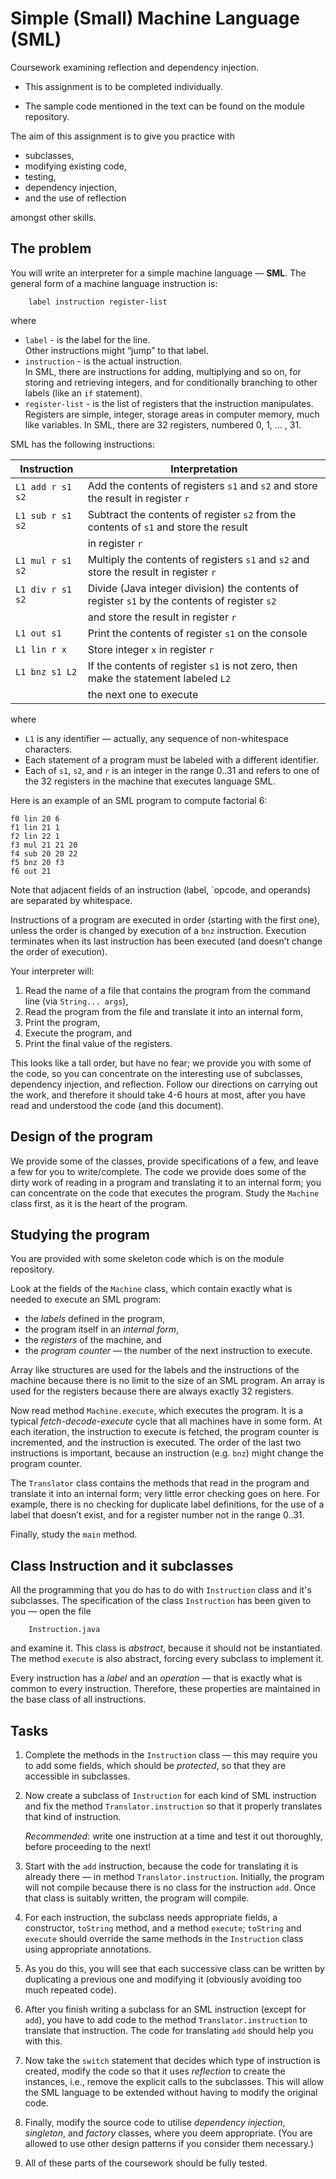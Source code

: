 # Simple (Small) Machine Language (SML)

Coursework examining reflection and dependency injection.

+ This assignment is to be completed individually.

+ The sample code mentioned in the text can be found on the module repository.

The aim of this assignment is to give you practice with 

+ subclasses, 
+ modifying existing code, 
+ testing,
+ dependency injection,
+ and the use of reflection

amongst other skills.

## The problem

You will write an interpreter for a simple machine language — **SML**. 
The general form of a machine language instruction is:

```
	label instruction register-list
```
where

+ `label` - is the label for the line.<br/>
	Other instructions might “jump” to that label.
+ `instruction` - is the actual instruction.<br/>
	In SML, there are instructions for adding, multiplying and so on, 
	for storing and retrieving integers, and for conditionally branching to other labels 
	(like an `if` statement).
+ `register-list` - is the list of registers that the instruction manipulates.<br/>
	Registers are simple, integer, storage areas in computer memory, much like variables. 
	In SML, there are 32 registers, numbered 0, 1, ... , 31.
	
SML has the following instructions:

| Instruction  | Interpretation  |
|---------------|----------------|
| `L1 add r s1 s2`    |   Add the contents of registers `s1` and `s2` and store the result in register `r` |
| `L1 sub r s1 s2`    |   Subtract the contents of register `s2` from the contents of `s1` and store  the result  |
| |  in register `r` |
| `L1 mul r s1 s2` | Multiply the contents of registers `s1` and `s2` and store the result in register `r` |
| `L1 div r s1 s2` | Divide (Java integer division) the contents of register `s1` by the contents of register `s2` |
| |  and store the result in register `r`|
| `L1 out s1` | Print the contents of register `s1` on the console |
| `L1 lin r x` | Store integer `x` in register `r` |
| `L1 bnz s1 L2` | If the contents of register `s1` is not zero, then make the statement labeled `L2`|
| |  the next one to execute |

where

+ `L1` is any identifier — actually, any sequence of non-whitespace characters.
+ Each statement of a program must be labeled with a different identifier.
+ Each of `s1`, `s2`, and `r` is an integer in the range 0..31 and refers to one of the 32 registers 
	in the machine that executes language SML.
	
Here is an example of an SML program to compute factorial 6:

```
f0 lin 20 6
f1 lin 21 1
f2 lin 22 1
f3 mul 21 21 20
f4 sub 20 20 22
f5 bnz 20 f3
f6 out 21
```
Note that adjacent fields of an instruction (label, `opcode, and operands) are separated by whitespace.

Instructions of a program are executed in order (starting with the first one), unless the order is 
changed by execution of a `bnz` instruction. 
Execution terminates when its last instruction has been executed (and doesn’t change the order of execution).

Your interpreter will:

1. Read the name of a file that contains the program from the command line (via `String... args`),
2. Read the program from the file and translate it into an internal form,
3. Print the program,
4. Execute the program, and
5. Print the final value of the registers.

This looks like a tall order, but have no fear; we provide you with some of the code, 
so you can concentrate on the interesting use of subclasses, dependency injection, and reflection. 
Follow our directions on carrying out the work, and therefore it should take 4-6 hours at most, 
after you have read and understood the code (and this document).

## Design of the program

We provide some of the classes, provide specifications of a few, and leave a few for you to write/complete. 
The code we provide does some of the dirty work of reading in a program and translating it to an internal form; 
you can concentrate on the code that executes the program. 
Study the `Machine` class first, as it is the heart of the program.

## Studying the program

You are provided with some skeleton code which is on the module repository.

Look at the fields of the `Machine` class, which contain exactly what is needed to execute
an SML program:

+ the *labels* defined in the program,
+ the program itself in an *internal form*,
+ the *registers* of the machine, and
+ the *program counter* — the number of the next instruction to execute.

Array like structures are used for the labels and the instructions of the machine because there is no limit 
to the size of an SML program. 
An array is used for the registers because there are always exactly 32 registers.

Now read method `Machine.execute`, which executes the program. 
It is a typical *fetch-decode-execute* cycle that all machines have in some form. 
At each iteration, the instruction to execute is fetched, 
the program counter is incremented, and the instruction is executed. 
The order of the last two instructions is important, because an instruction (e.g. `bnz`) 
might change the program counter.

The `Translator` class contains the methods that read in the program and translate it into an internal form; 
very little error checking goes on here. 
For example, there is no checking for duplicate label definitions, 
for the use of a label that doesn’t exist, and for a register number not in the range 0..31.

Finally, study the `main` method.

## Class Instruction and it subclasses

All the programming that you do has to do with `Instruction` class and it's subclasses. 
The specification of the class `Instruction` has been given to you — open the file

```
	Instruction.java
```
and examine it. This class is *abstract*, because it should not be instantiated. 
The method `execute` is also abstract, forcing every subclass to implement it.

Every instruction has a *label* and an *operation* — that is exactly what is common to every instruction. 
Therefore, these properties are maintained in the base class of all instructions.

## Tasks

1. Complete the methods in the `Instruction` class — this may require you to add some fields, 
	which should be *protected*, so that they are accessible in subclasses.

2. Now create a subclass of `Instruction` for each kind of SML instruction and 
	fix the method `Translator.instruction` so that it properly translates that kind of instruction.
	
	*Recommended*: write one instruction at a time and test it out thoroughly, 
	before proceeding to the next!

3. Start with the `add` instruction, because the code for translating it is already there — in method
 	`Translator.instruction`. 
	Initially, the program will not compile because there is no class for the instruction `add`. 
	Once that class is suitably written, the program will compile.

3. For each instruction, the subclass needs appropriate fields, a constructor, `toString` method, and 
	a method `execute`; `toString` and `execute` should override the same methods in the 
	`Instruction` class using appropriate annotations.

4. As you do this, you will see that each successive class can be written by duplicating a previous 
	one and modifying it (obviously avoiding too much repeated code).	

5. After you finish writing a subclass for an SML instruction (except for `add`), 
	you have to add code to the method `Translator.instruction` to translate that instruction. 
	The code for translating `add` should help you with this.
	
6. Now take the `switch` statement that decides which type of instruction is created, 
	modify the code so that it uses *reflection* to create the instances, i.e., remove the explicit calls 
	to the subclasses. 
	This will allow the SML language to be extended without having to modify the original code.

7. Finally, modify the source code to utilise *dependency injection*, *singleton*, and *factory* classes, 
	where you deem appropriate. (You are allowed to use other design patterns if you consider them necessary.)
	
8. All of these parts of the coursework should be fully tested.




